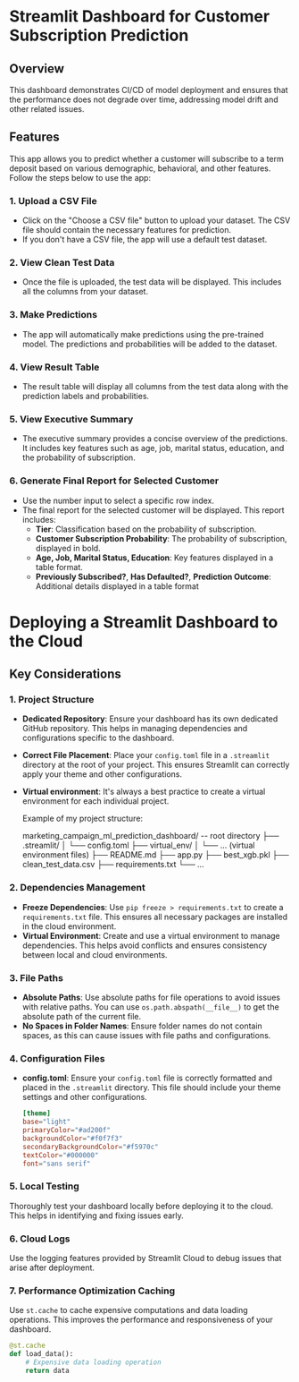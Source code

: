 # Streamlit Dashboard for Customer Subscription Prediction

## Overview
This dashboard demonstrates CI/CD of model deployment and ensures that the performance does not degrade over time, addressing model drift and other related issues.

## Features
This app allows you to predict whether a customer will subscribe to a term deposit based on various demographic, behavioral, and other features. Follow the steps below to use the app:

### 1. Upload a CSV File
- Click on the "Choose a CSV file" button to upload your dataset. The CSV file should contain the necessary features for prediction.
- If you don't have a CSV file, the app will use a default test dataset.

### 2. View Clean Test Data
- Once the file is uploaded, the test data will be displayed. This includes all the columns from your dataset.

### 3. Make Predictions
- The app will automatically make predictions using the pre-trained model. The predictions and probabilities will be added to the dataset.

### 4. View Result Table
- The result table will display all columns from the test data along with the prediction labels and probabilities.

### 5. View Executive Summary
- The executive summary provides a concise overview of the predictions. It includes key features such as age, job, marital status, education, and the probability of subscription.

### 6. Generate Final Report for Selected Customer
- Use the number input to select a specific row index.
- The final report for the selected customer will be displayed. This report includes:
  - **Tier**: Classification based on the probability of subscription.
  - **Customer Subscription Probability**: The probability of subscription, displayed in bold.
  - **Age, Job, Marital Status, Education**: Key features displayed in a table format.
  - **Previously Subscribed?**, **Has Defaulted?**, **Prediction Outcome**: Additional details displayed in a table format

# Deploying a Streamlit Dashboard to the Cloud

## Key Considerations

### 1. Project Structure
- **Dedicated Repository**: Ensure your dashboard has its own dedicated GitHub repository. This helps in managing dependencies and configurations specific to the dashboard.
- **Correct File Placement**: Place your `config.toml` file in a `.streamlit` directory at the root of your project. This ensures Streamlit can correctly apply your theme and other configurations.
- **Virtual environment**: It's always a best practice to create a virtual environment for each individual project.
  
  Example of my project structure:
  
  marketing_campaign_ml_prediction_dashboard/   -- root directory
├── .streamlit/
│   └── config.toml
├── virtual_env/
│   └── ... (virtual environment files)
├── README.md
├── app.py
├── best_xgb.pkl
├── clean_test_data.csv
├── requirements.txt
└── ...

### 2. Dependencies Management
- **Freeze Dependencies**: Use `pip freeze > requirements.txt` to create a `requirements.txt` file. This ensures all necessary packages are installed in the cloud environment.
- **Virtual Environment**: Create and use a virtual environment to manage dependencies. This helps avoid conflicts and ensures consistency between local and cloud environments.

### 3. File Paths
- **Absolute Paths**: Use absolute paths for file operations to avoid issues with relative paths. You can use `os.path.abspath(__file__)` to get the absolute path of the current file.
- **No Spaces in Folder Names**: Ensure folder names do not contain spaces, as this can cause issues with file paths and configurations.

### 4. Configuration Files
- **config.toml**: Ensure your `config.toml` file is correctly formatted and placed in the `.streamlit` directory. This file should include your theme settings and other configurations.
  ```toml
  [theme]
  base="light"
  primaryColor="#ad200f"
  backgroundColor="#f0f7f3"
  secondaryBackgroundColor="#f5970c"
  textColor="#000000"
  font="sans serif"
  ```

### 5. Local Testing
Thoroughly test your dashboard locally before deploying it to the cloud. This helps in identifying and fixing issues early.

### 6. Cloud Logs
Use the logging features provided by Streamlit Cloud to debug issues that arise after deployment.

### 7. Performance Optimization Caching
Use `st.cache` to cache expensive computations and data loading operations. This improves the performance and responsiveness of your dashboard.
```python
@st.cache
def load_data():
    # Expensive data loading operation
    return data
```


